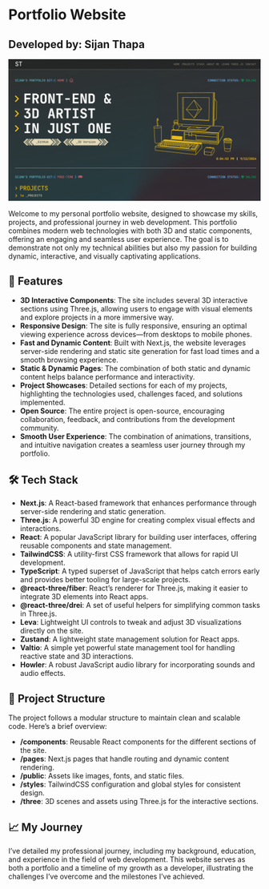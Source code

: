 # Portfolio Website

## Developed by: Sijan Thapa

<img src="https://raw.githubusercontent.com/thapasijan171/assets/main/Screenshot%202024-09-12%20200505.png" width="680px" />

Welcome to my personal portfolio website, designed to showcase my skills, projects, and professional journey in web development. This portfolio combines modern web technologies with both 3D and static components, offering an engaging and seamless user experience. The goal is to demonstrate not only my technical abilities but also my passion for building dynamic, interactive, and visually captivating applications.

## 🚀 Features

- **3D Interactive Components**: The site includes several 3D interactive sections using Three.js, allowing users to engage with visual elements and explore projects in a more immersive way.
- **Responsive Design**: The site is fully responsive, ensuring an optimal viewing experience across devices—from desktops to mobile phones.
- **Fast and Dynamic Content**: Built with Next.js, the website leverages server-side rendering and static site generation for fast load times and a smooth browsing experience.
- **Static & Dynamic Pages**: The combination of both static and dynamic content helps balance performance and interactivity.
- **Project Showcases**: Detailed sections for each of my projects, highlighting the technologies used, challenges faced, and solutions implemented.
- **Open Source**: The entire project is open-source, encouraging collaboration, feedback, and contributions from the development community.
- **Smooth User Experience**: The combination of animations, transitions, and intuitive navigation creates a seamless user journey through my portfolio.

## 🛠 Tech Stack

- **Next.js**: A React-based framework that enhances performance through server-side rendering and static generation.
- **Three.js**: A powerful 3D engine for creating complex visual effects and interactions.
- **React**: A popular JavaScript library for building user interfaces, offering reusable components and state management.
- **TailwindCSS**: A utility-first CSS framework that allows for rapid UI development.
- **TypeScript**: A typed superset of JavaScript that helps catch errors early and provides better tooling for large-scale projects.
- **@react-three/fiber**: React’s renderer for Three.js, making it easier to integrate 3D elements into React apps.
- **@react-three/drei**: A set of useful helpers for simplifying common tasks in Three.js.
- **Leva**: Lightweight UI controls to tweak and adjust 3D visualizations directly on the site.
- **Zustand**: A lightweight state management solution for React apps.
- **Valtio**: A simple yet powerful state management tool for handling reactive state and 3D interactions.
- **Howler**: A robust JavaScript audio library for incorporating sounds and audio effects.

## 📂 Project Structure

The project follows a modular structure to maintain clean and scalable code. Here’s a brief overview:

- **/components**: Reusable React components for the different sections of the site.
- **/pages**: Next.js pages that handle routing and dynamic content rendering.
- **/public**: Assets like images, fonts, and static files.
- **/styles**: TailwindCSS configuration and global styles for consistent design.
- **/three**: 3D scenes and assets using Three.js for the interactive sections.

## 📈 My Journey

I’ve detailed my professional journey, including my background, education, and experience in the field of web development. This website serves as both a portfolio and a timeline of my growth as a developer, illustrating the challenges I’ve overcome and the milestones I’ve achieved.
